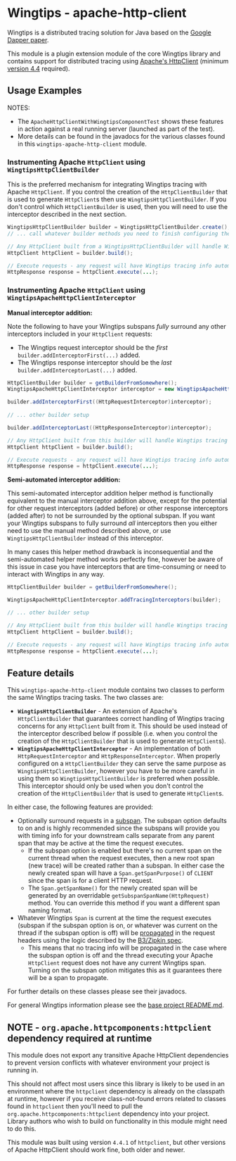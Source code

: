 # Wingtips - apache-http-client

Wingtips is a distributed tracing solution for Java based on the 
[Google Dapper paper](http://static.googleusercontent.com/media/research.google.com/en/us/pubs/archive/36356.pdf). 

This module is a plugin extension module of the core Wingtips library and contains support for distributed tracing 
using [Apache's HttpClient](https://hc.apache.org/httpcomponents-client-ga/index.html) (minimum
[version 4.4](http://search.maven.org/#artifactdetails%7Corg.apache.httpcomponents%7Chttpclient%7C4.4%7Cjar) required).

## Usage Examples

NOTES:

* The `ApacheHttpClientWithWingtipsComponentTest` shows these features in action against a real running server 
(launched as part of the test).
* More details can be found in the javadocs for the various classes found in this `wingtips-apache-http-client` module.

### Instrumenting Apache `HttpClient` using `WingtipsHttpClientBuilder`

This is the preferred mechanism for integrating Wingtips tracing with Apache `HttpClient`. If you control the creation
of the `HttpClientBuilder` that is used to generate `HttpClient`s then use `WingtipsHttpClientBuilder`. If you don't
control which `HttpClientBuilder` is used, then you will need to use the interceptor described in the next section.

``` java
WingtipsHttpClientBuilder builder = WingtipsHttpClientBuilder.create();
// ... call whatever builder methods you need to finish configuring the HttpClient

// Any HttpClient built from a WingtipsHttpClientBuilder will handle Wingtips tracing concerns.
HttpClient httpClient = builder.build();

// Execute requests - any request will have Wingtips tracing info automatically propagated on the request headers.
HttpResponse response = httpClient.execute(...);
``` 

### Instrumenting Apache `HttpClient` using `WingtipsApacheHttpClientInterceptor`

**Manual interceptor addition:**

Note the following to have your Wingtips subspans *fully* surround any other interceptors included in your `HttpClient` 
requests:

* The Wingtips request interceptor should be the *first* `builder.addInterceptorFirst(...)` added. 
* The Wingtips response interceptor should be the *last* `builder.addInterceptorLast(...)` added.

``` java
HttpClientBuilder builder = getBuilderFromSomewhere();
WingtipsApacheHttpClientInterceptor interceptor = new WingtipsApacheHttpClientInterceptor();

builder.addInterceptorFirst((HttpRequestInterceptor)interceptor);
       
// ... other builder setup

builder.addInterceptorLast((HttpResponseInterceptor)interceptor);

// Any HttpClient built from this builder will handle Wingtips tracing concerns.
HttpClient httpClient = builder.build();     

// Execute requests - any request will have Wingtips tracing info automatically propagated on the request headers.
HttpResponse response = httpClient.execute(...);  
```

**Semi-automated interceptor addition:**
 
This semi-automated interceptor addition helper method is functionally equivalent to the manual interceptor addition 
above, except for the potential for other request interceptors (added before) or other response interceptors (added 
after) to not be surrounded by the optional subspan. If you want your Wingtips subspans to fully surround *all* 
interceptors then you either need to use the manual method described above, or use `WingtipsHttpClientBuilder` instead 
of this interceptor. 

In many cases this helper method drawback is inconsequential and the semi-automated helper method works perfectly fine, 
however be aware of this issue in case you have interceptors that are time-consuming or need to interact with Wingtips 
in any way.  

``` java
HttpClientBuilder builder = getBuilderFromSomewhere();

WingtipsApacheHttpClientInterceptor.addTracingInterceptors(builder);

// ... other builder setup

// Any HttpClient built from this builder will handle Wingtips tracing concerns.
HttpClient httpClient = builder.build();     

// Execute requests - any request will have Wingtips tracing info automatically propagated on the request headers.
HttpResponse response = httpClient.execute(...);  
```

## Feature details

This `wingtips-apache-http-client` module contains two classes to perform the same Wingtips tracing tasks. The two
classes are:

* **`WingtipsHttpClientBuilder`** - An extension of Apache's `HttpClientBuilder` that guarantees correct handling of
Wingtips tracing concerns for any `HttpClient` built from it. This should be used instead of the interceptor described
below if possible (i.e. when you control the creation of the `HttpClientBuilder` that is used to generate 
`HttpClient`s).
* **`WingtipsApacheHttpClientInterceptor`** - An implementation of both `HttpRequestInterceptor` and 
`HttpResponseInterceptor`. When properly configured on a `HttpClientBuilder` they can serve the same purpose as
`WingtipsHttpClientBuilder`, however you have to be more careful in using them so `WingtipsHttpClientBuilder` is 
preferred when possible. This interceptor should only be used when you don't control the creation of the 
`HttpClientBuilder` that is used to generate `HttpClient`s.   

In either case, the following features are provided:

* Optionally surround requests in a [subspan](../README.md#sub_spans). The subspan option defaults to on and is highly 
recommended since the subspans will provide you with timing info for your downstream calls separate from any parent 
span that may be active at the time the request executes.
    - If the subspan option is enabled but there's no current span on the current thread when the request executes, 
    then a new root span (new trace) will be created rather than a subspan. In either case the newly created span will 
    have a `Span.getSpanPurpose()` of `CLIENT` since the span is for a client HTTP request.
    - The `Span.getSpanName()` for the newly created span will be generated by an overridable
    `getSubspanSpanName(HttpRequest)` method. You can override this method if you want a different span naming format.
* Whatever Wingtips `Span` is current at the time the request executes (subspan if the subspan option is on, or 
whatever was current on the thread if the subspan option is off) will be [propagated](../README.md#propagating_traces) 
in the request headers using the logic described by the [B3/Zipkin spec](https://github.com/openzipkin/b3-propagation).
    - This means that no tracing info will be propagated in the case where the subspan option is off and the thread
    executing your Apache `HttpClient` request does not have any current Wingtips span. Turning on the subspan option 
    mitigates this as it guarantees there will be a span to propagate.

For further details on these classes please see their javadocs.

For general Wingtips information please see the [base project README.md](../README.md).

## NOTE - `org.apache.httpcomponents:httpclient` dependency required at runtime

This module does not export any transitive Apache HttpClient dependencies to prevent version conflicts with whatever 
environment your project is running in. 

This should not affect most users since this library is likely to be used in an environment where the `httpclient`
dependency is already on the classpath at runtime, however if you receive class-not-found errors related to 
classes found in `httpclient` then you'll need to pull the `org.apache.httpcomponents:httpclient` dependency into your 
project. Library authors who wish to build on functionality in this module might need to do this.

This module was built using version `4.4.1` of `httpclient`, but other versions of Apache HttpClient should work fine,
both older and newer.

